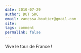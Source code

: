 ```yaml
---
date: 2010-07-29
author: DUT SRC
email: vanessa.boutier@gmail.com
site: 
tags: comment
permalink: false
---
```


<!-- http://www.etudinfo.com/diplome/formation-dut-iut-src.html -->
<p>Vive le tour de France !</p>
